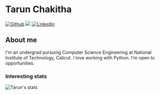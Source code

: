 # Tarun Chakitha

[![Github](https://img.shields.io/github/followers/TarunChakitha?label=Follow&style=social)](https://github.com/TarunChakitha)
![](https://komarev.com/ghpvc/?username=TarunChakitha&color=green)
[![Linkedin](https://img.shields.io/badge/-Tarun%20Chakitha-blue?style=flat-square&logo=linkedin&logoColor=white&link=https://www.linkedin.com/in/sai-tarun-uppari-559517190/)](https://www.linkedin.com/in/sai-tarun-uppari-559517190/)

## About me 
I'm an undergrad pursuing Computer Science Engineering at National Institute of Technology, Calicut. I love working with Python. I'm open to opportunities.

### Interesting stats

![Tarun's stats](https://github-readme-stats.vercel.app/api?username=tarunchakitha&show_icons=true&theme=radical)

<!--
[![Tarun's Top Langs](https://github-readme-stats.vercel.app/api/top-langs/?username=tarunchakitha&theme=radical)](https://github.com/tarunchakitha/github-readme-stats)


**TarunChakitha/TarunChakitha** is a ✨ _special_ ✨ repository because its `README.md` (this file) appears on your GitHub profile.

Here are some ideas to get you started:

- 🔭 I’m currently working on ...
- 🌱 I’m currently learning ...
- 👯 I’m looking to collaborate on ...
- 🤔 I’m looking for help with ...
- 💬 Ask me about ...
- 📫 How to reach me: ...
- 😄 Pronouns: ...
- ⚡ Fun fact: ...
-->

